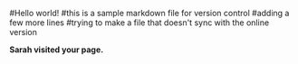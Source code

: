 #Hello world!
#this is a sample markdown file for version control 
#adding a few more lines
#trying to make a file that doesn't sync with the online version 

**Sarah visited your page.**
